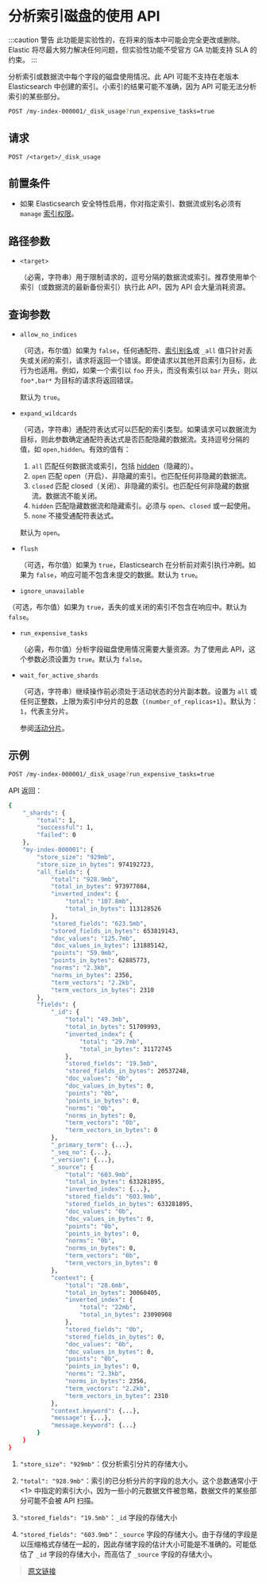 # 分析索引磁盘的使用 API

:::caution 警告
此功能是实验性的，在将来的版本中可能会完全更改或删除。Elastic 将尽最大努力解决任何问题，但实验性功能不受官方 GA 功能支持 SLA 的约束。
:::

分析索引或数据流中每个字段的磁盘使用情况。此 API 可能不支持在老版本 Elasticsearch 中创建的索引。小索引的结果可能不准确，因为 API 可能无法分析索引的某些部分。

```bash
POST /my-index-000001/_disk_usage?run_expensive_tasks=true
```

## 请求

`POST /<target>/_disk_usage`

## 前置条件

- 如果 Elasticsearch 安全特性启用，你对指定索引、数据流或别名必须有 `manage` [索引权限](/secure_the_elastic_statck/user_authorization/security_privileges#索引权限)。

## 路径参数

- `<target>`

  （必需，字符串）用于限制请求的，逗号分隔的数据流或索引。推荐使用单个索引（或数据流的最新备份索引）执行此 API，因为 API 会大量消耗资源。

## 查询参数

- `allow_no_indices`

  （可选，布尔值）如果为 `false`，任何通配符、[索引别名](/rest_apis/index_apis/bulk_index_alias)或 `_all` 值只针对丢失或关闭的索引，请求将返回一个错误。即使请求以其他开启索引为目标，此行为也适用。例如，如果一个索引以 `foo` 开头，而没有索引以 `bar` 开头，则以 `foo*,bar*` 为目标的请求将返回错误。

  默认为 `true`。

- `expand_wildcards`

  （可选，字符串）通配符表达式可以匹配的索引类型。如果请求可以数据流为目标，则此参数确定通配符表达式是否匹配隐藏的数据流。支持逗号分隔的值，如 `open,hidden`。有效的值有：

  1. `all`
  匹配任何数据流或索引，包括 [hidden](/rest_apis/api_convention/multi_target_syntax#隐藏数据流和索引)（隐藏的）。
  2. `open`
  匹配 open（开启）、非隐藏的索引。也匹配任何非隐藏的数据流。
  3. `closed`
  匹配 closed（关闭）、非隐藏的索引。也匹配任何非隐藏的数据流。数据流不能关闭。
  4. `hidden`
  匹配隐藏数据流和隐藏索引。必须与 `open`、`closed` 或一起使用。
  5. `none`
  不接受通配符表达式。

  默认为 `open`。

- `flush`

  （可选，布尔值）如果为 `true`，Elasticsearch 在分析前对索引执行冲刷。如果为 `false`，响应可能不包含未提交的数据。默认为 `true`。

- `ignore_unavailable`

（可选，布尔值）如果为 `true`，丢失的或关闭的索引不包含在响应中。默认为 `false`。

- `run_expensive_tasks`

  （必需，布尔值）分析字段磁盘使用情况需要大量资源。为了使用此 API，这个参数必须设置为 `true`。默认为 `false`。

- `wait_for_active_shards`

  （可选，字符串）继续操作前必须处于活动状态的分片副本数。设置为 `all` 或任何正整数，上限为索引中分片的总数（`(number_of_replicas+1`）。默认为：`1`，代表主分片。

  参阅[活动分片](/rest_apis/document_apis/esindex#活动分片)。

## 示例

```bash
POST /my-index-000001/_disk_usage?run_expensive_tasks=true
```

API 返回：

```bash
{
    "_shards": {
        "total": 1,
        "successful": 1,
        "failed": 0
    },
    "my-index-000001": {
        "store_size": "929mb",
        "store_size_in_bytes": 974192723,
        "all_fields": {
            "total": "928.9mb",
            "total_in_bytes": 973977084,
            "inverted_index": {
                "total": "107.8mb",
                "total_in_bytes": 113128526
            },
            "stored_fields": "623.5mb",
            "stored_fields_in_bytes": 653819143,
            "doc_values": "125.7mb",
            "doc_values_in_bytes": 131885142,
            "points": "59.9mb",
            "points_in_bytes": 62885773,
            "norms": "2.3kb",
            "norms_in_bytes": 2356,
            "term_vectors": "2.2kb",
            "term_vectors_in_bytes": 2310
        },
        "fields": {
            "_id": {
                "total": "49.3mb",
                "total_in_bytes": 51709993,
                "inverted_index": {
                    "total": "29.7mb",
                    "total_in_bytes": 31172745
                },
                "stored_fields": "19.5mb",
                "stored_fields_in_bytes": 20537248,
                "doc_values": "0b",
                "doc_values_in_bytes": 0,
                "points": "0b",
                "points_in_bytes": 0,
                "norms": "0b",
                "norms_in_bytes": 0,
                "term_vectors": "0b",
                "term_vectors_in_bytes": 0
            },
            "_primary_term": {...},
            "_seq_no": {...},
            "_version": {...},
            "_source": {
                "total": "603.9mb",
                "total_in_bytes": 633281895,
                "inverted_index": {...},
                "stored_fields": "603.9mb",
                "stored_fields_in_bytes": 633281895,
                "doc_values": "0b",
                "doc_values_in_bytes": 0,
                "points": "0b",
                "points_in_bytes": 0,
                "norms": "0b",
                "norms_in_bytes": 0,
                "term_vectors": "0b",
                "term_vectors_in_bytes": 0
            },
            "context": {
                "total": "28.6mb",
                "total_in_bytes": 30060405,
                "inverted_index": {
                    "total": "22mb",
                    "total_in_bytes": 23090908
                },
                "stored_fields": "0b",
                "stored_fields_in_bytes": 0,
                "doc_values": "0b",
                "doc_values_in_bytes": 0,
                "points": "0b",
                "points_in_bytes": 0,
                "norms": "2.3kb",
                "norms_in_bytes": 2356,
                "term_vectors": "2.2kb",
                "term_vectors_in_bytes": 2310
            },
            "context.keyword": {...},
            "message": {...},
            "message.keyword": {...}
        }
    }
}
```

1. `"store_size": "929mb"`：仅分析索引分片的存储大小。

2. `"total": "928.9mb"`：索引的已分析分片的字段的总大小。这个总数通常小于 <1> 中指定的索引大小，因为一些小的元数据文件被忽略，数据文件的某些部分可能不会被 API 扫描。

3. `"stored_fields": "19.5mb"`：`_id` 字段的存储大小

4. `"stored_fields": "603.9mb"`：`_source` 字段的存储大小。由于存储的字段是以压缩格式存储在一起的，因此存储字段的估计大小可能是不准确的。可能低估了 `_id` 字段的存储大小，而高估了 `_source` 字段的存储大小。

> [原文链接](https://www.elastic.co/guide/en/elasticsearch/reference/current/indices-disk-usage.html)
